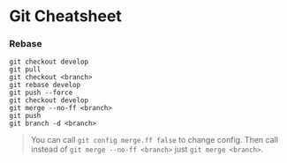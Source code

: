 # Git Cheatsheet
### Rebase
```
git checkout develop
git pull
git checkout <branch>
git rebase develop
git push --force
git checkout develop
git merge --no-ff <branch>
git push
git branch -d <branch>
```
> You can call `git config merge.ff false` to change config. Then call instead of `git merge --no-ff <branch>` just `git merge <branch>`.